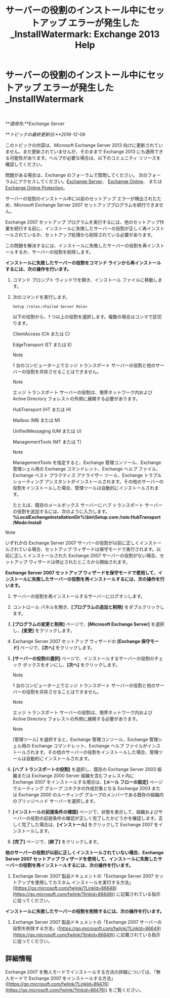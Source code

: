 ﻿---
title: 'サーバーの役割のインストール中にセットアップ エラーが発生した_InstallWatermark: Exchange 2013 Help'
TOCTitle: サーバーの役割のインストール中にセットアップ エラーが発生した_InstallWatermark
ms:assetid: ad89ebd5-f9bb-40c1-8811-09b145c2b341
ms:mtpsurl: https://technet.microsoft.com/ja-jp/library/ms.exch.setupreadiness.installwatermark(v=EXCHG.150)
ms:contentKeyID: 48269922
ms.date: 04/24/2018
mtps_version: v=EXCHG.150
ms.translationtype: HT
---

# サーバーの役割のインストール中にセットアップ エラーが発生した\_InstallWatermark

 

_**適用先:**Exchange Server_

_**トピックの最終更新日:**2016-12-09_

このトピックの内容は、Microsoft Exchange Server 2013 向けに更新されていません。まだ更新されていませんが、そのままで Exchange 2013 にも適用できる可能性があります。ヘルプが必要な場合は、以下のコミュニティ リソースを確認してください。

問題がある場合は、Exchange のフォーラムで質問してください。 次のフォーラムにアクセスしてください。[Exchange Server](https://go.microsoft.com/fwlink/p/?linkid=60612)、 [Exchange Online](https://go.microsoft.com/fwlink/p/?linkid=267542)、 または [Exchange Online Protection](https://go.microsoft.com/fwlink/p/?linkid=285351)。

サーバーの役割のインストール中に以前のセットアップ エラーが検出されたため、Microsoft Exchange Server 2007 セットアッププログラムを続行できません。

Exchange 2007 セットアップ プログラムを実行するには、他のセットアップ作業を続行する前に、インストールに失敗したサーバーの役割が正しく再インストールされているか、セットアップ処理から削除されている必要があります。

この問題を解決するには、インストールに失敗したサーバーの役割を再インストールするか、サーバーの役割を削除します。

**インストールに失敗したサーバーの役割をコマンド ラインから再インストールするには、次の操作を行います。**

1.  コマンド プロンプト ウィンドウを開き、インストール ファイルに移動します。

2.  次のコマンドを実行します。
    
        Setup /roles:<Failed Server Role>
    
    以下の役割から、1 つ以上の役割を選択します。複数の場合はコンマで区切ります。
    
    ClientAccess (CA または C)
    
    EdgeTransport (ET または E)
    

    > [!NOTE]
    > 1 台のコンピューター上でエッジ トランスポート サーバーの役割と他のサーバーの役割を共存させることはできません。

    

    > [!NOTE]
    > エッジ トランスポート サーバーの役割は、境界ネットワーク内および Active Directory&nbsp;フォレストの外側に展開する必要があります。

    
    HubTransport (HT または H)
    
    Mailbox (MB または M)
    
    UnifiedMessaging (UM または U)
    
    ManagementTools (MT または T)
    

    > [!NOTE]
    > ManagementTools を指定すると、Exchange 管理コンソール、Exchange 管理シェル用の Exchange コマンドレット、Exchange ヘルプ ファイル、Exchange ベスト プラクティス アナライザー ツール、Exchange トラブルシューティング アシスタントがインストールされます。その他のサーバーの役割をインストールした場合、管理ツールは自動的にインストールされます。

    
    たとえば、既存のメールボックス サーバーにハブ トランスポート サーバーの役割を追加するには、次のように入力します。**%LocalExchangeInstallationDir%\\bin\\Setup.com /role:HubTransport /Mode:Install**


> [!NOTE]
> いずれかの Exchange Server&nbsp;2007 サーバーの役割が以前に正しくインストールされている場合、セットアップ ウィザードは保守モードで実行されます。以前に正しくインストールされた Exchange 2007 サーバーの役割がない場合、セットアップ ウィザードは停止されたところから開始されます。



**Exchange Server 2007 セットアップ ウィザードを保守モードで使用して、インストールに失敗したサーバーの役割を再インストールするには、次の操作を行います。**

1.  サーバーの役割を再インストールするサーバーにログオンします。

2.  コントロール パネルを開き、**\[プログラムの追加と削除\]** をダブルクリックします。

3.  **\[プログラムの変更と削除\]** ページで、**\[Microsoft Exchange Server\]** を選択し、**\[変更\]** をクリックします。

4.  Exchange Server 2007 セットアップ ウィザードの **\[Exchange 保守モード\]** ページで、**\[次へ\]** をクリックします。

5.  **\[サーバーの役割の選択\]** ページで、インストールするサーバーの役割のチェック ボックスをオンにし、**\[次へ\]** をクリックします。
    

    > [!NOTE]
    > 1 台のコンピューター上でエッジ トランスポート サーバーの役割と他のサーバーの役割を共存させることはできません。

    

    > [!NOTE]
    > エッジ トランスポート サーバーの役割は、境界ネットワーク内および Active Directory&nbsp;フォレストの外側に展開する必要があります。

    

    > [!NOTE]
    > [管理ツール] を選択すると、Exchange 管理コンソール、Exchange 管理シェル用の Exchange コマンドレット、Exchange ヘルプ ファイルがインストールされます。その他のサーバーの役割をインストールした場合、管理ツールは自動的にインストールされます。



6.  **\[ハブ トランスポートの役割\]** を選択し、既存の Exchange Server 2003 組織または Exchange 2000 Server 組織を含むフォレスト内に Exchange 2007 をインストールする場合は、**\[メール フローの設定\]** ページでルーティング グループ コネクタの作成対象となる Exchange 2003 または Exchange 2000 のルーティング グループのメンバーである既存の組織内のブリッジヘッド サーバーを選択します。

7.  **\[インストールの前提条件の確認\]** ページで、状態を表示して、組織およびサーバーの役割の前提条件の確認が正しく完了したかどうかを確認します。正しく完了した場合は、**\[インストール\]** をクリックして Exchange 2007 をインストールします。

8.  **\[完了\]** ページで、**\[終了\]** をクリックします。

**他のサーバーの役割が以前に正しくインストールされていない場合、Exchange Server 2007 セットアップ ウィザードを使用して、インストールに失敗したサーバーの役割を再インストールするには、次の操作を行います。**

1.  Exchange Server 2007 製品ドキュメントの「Exchange Server 2007 セットアップを使用してカスタム インストールを実行する方法」([https://go.microsoft.com/fwlink/?LinkId=86648](https://go.microsoft.com/fwlink/?linkid=86648)) に記載されている指示に従ってください。

**インストールに失敗したサーバーの役割を削除するには、次の操作を行います。**

1.  Exchange Server 2007 製品ドキュメントの「Exchange 2007 サーバーの役割を削除する方法」([https://go.microsoft.com/fwlink/?LinkId=86649](https://go.microsoft.com/fwlink/?linkid=86649)) に記載されている指示に従ってください。

## 詳細情報

Exchange 2007 を無人モードでインストールする方法の詳細については、「無人モードで Exchange 2007 をインストールする方法」([https://go.microsoft.com/fwlink/?LinkId=86476](https://go.microsoft.com/fwlink/?linkid=86476)) をご覧ください。

